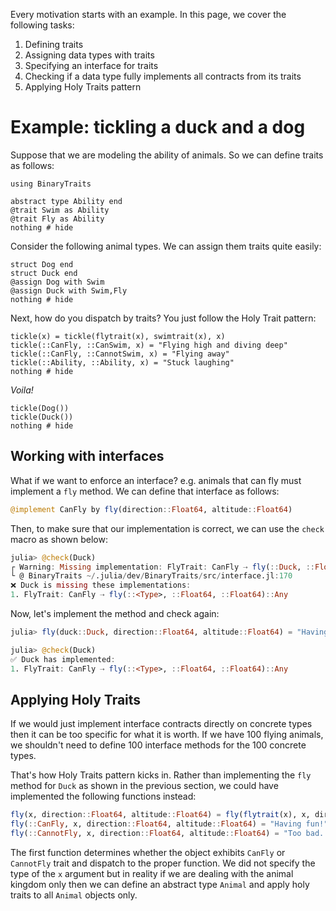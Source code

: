 Every motivation starts with an example.  In this page, we cover the following tasks:

1. Defining traits
2. Assigning data types with traits
3. Specifying an interface for traits
4. Checking if a data type fully implements all contracts from its traits
5. Applying Holy Traits pattern

# Example: tickling a duck and a dog

Suppose that we are modeling the ability of animals.  So we can define traits as follows:

```@example ex
using BinaryTraits

abstract type Ability end
@trait Swim as Ability
@trait Fly as Ability
nothing # hide
```

Consider the following animal types. We can assign them traits quite easily:

```@example ex
struct Dog end
struct Duck end
@assign Dog with Swim
@assign Duck with Swim,Fly
nothing # hide
```

Next, how do you dispatch by traits?  You just follow the Holy Trait pattern:

```@example ex
tickle(x) = tickle(flytrait(x), swimtrait(x), x)
tickle(::CanFly, ::CanSwim, x) = "Flying high and diving deep"
tickle(::CanFly, ::CannotSwim, x) = "Flying away"
tickle(::Ability, ::Ability, x) = "Stuck laughing"
nothing # hide
```

*Voila!*

```@repl ex
tickle(Dog())
tickle(Duck())
nothing # hide
```

## Working with interfaces

What if we want to enforce an interface? e.g. animals that can fly must
implement a `fly` method.  We can define that interface as follows:

```julia
@implement CanFly by fly(direction::Float64, altitude::Float64)
```

Then, to make sure that our implementation is correct, we can use the `check`
macro as shown below:

```julia
julia> @check(Duck)
┌ Warning: Missing implementation: FlyTrait: CanFly ⇢ fly(::Duck, ::Float64, ::Float64)::Nothing
└ @ BinaryTraits ~/.julia/dev/BinaryTraits/src/interface.jl:170
❌ Duck is missing these implementations:
1. FlyTrait: CanFly ⇢ fly(::<Type>, ::Float64, ::Float64)::Any
```

Now, let's implement the method and check again:

```julia
julia> fly(duck::Duck, direction::Float64, altitude::Float64) = "Having fun!"

julia> @check(Duck)
✅ Duck has implemented:
1. FlyTrait: CanFly ⇢ fly(::<Type>, ::Float64, ::Float64)::Any
```

## Applying Holy Traits

If we would just implement interface contracts directly on concrete types then it can
be too specific for what it is worth.  If we have 100 flying animals, we shouldn't need to define
100 interface methods for the 100 concrete types.

That's how Holy Traits pattern kicks in.  Rather than implementing the `fly` method
for `Duck` as shown in the previous section, we could have implemented the following
functions instead:

```julia
fly(x, direction::Float64, altitude::Float64) = fly(flytrait(x), x, direction, altitude)
fly(::CanFly, x, direction::Float64, altitude::Float64) = "Having fun!"
fly(::CannotFly, x, direction::Float64, altitude::Float64) = "Too bad..."
```

The first function determines whether the object exhibits `CanFly` or `CannotFly` trait
and dispatch to the proper function. We did not specify the type of the `x` argument
but in reality if we are dealing with the animal kingdom only then we can define an
abstract type `Animal` and apply holy traits to all `Animal` objects only.
